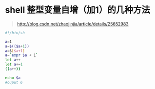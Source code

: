 # shell 整型变量自增（加1）的几种方法

> <http://blog.csdn.net/zhaojinjia/article/details/25652983>

```bash
#!/bin/sh

a=1
a=$(($a+1))
a=$[$a+1]
a=`expr $a + 1`
let a++
let a+=1
((a++))

echo $a
#ouput 6
```